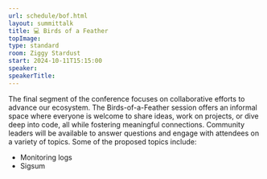 ```yaml
---
url: schedule/bof.html
layout: summittalk
title: 💻 Birds of a Feather
topImage:
type: standard
room: Ziggy Stardust
start: 2024-10-11T15:15:00
speaker: 
speakerTitle: 
---
```


<div class="font-google font-medium">

The final segment of the conference focuses on collaborative efforts to advance our ecosystem. The Birds-of-a-Feather session offers an informal space where everyone is welcome to share ideas, work on projects, or dive deep into code, all while fostering meaningful connections. Community leaders will be available to answer questions and engage with attendees on a variety of topics. Some of the proposed topics include:

   * Monitoring logs
   * Sigsum

